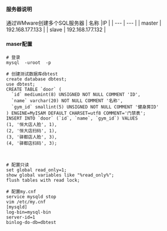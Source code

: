 #### **服务器说明**
通过WMware创建多个SQL服务器
|    名称 |IP     |
| --- | --- |
| master    | 192.168.177.133    |
| slave | 192.168.177.132    |

#### **maser配置**
```
# 登录
mysql  -uroot  -p

# 创建测试数据库dbtest
create database dbtest;
use dbtest;
CREATE TABLE `door` (
  `id` mediumint(8) UNSIGNED NOT NULL COMMENT 'ID',
  `name` varchar(20) NOT NULL COMMENT '名称',
  `gym_id` smallint(5) UNSIGNED NOT NULL COMMENT '健身房ID'
) ENGINE=MyISAM DEFAULT CHARSET=utf8 COMMENT='门禁表';
INSERT INTO `door` (`id`, `name`, `gym_id`) VALUES
(1, '恒大店人脸', 1),
(2, '恒大店扫码', 1),
(3, '驿都店人脸', 3),
(4, '驿都店扫码', 3);



# 配置只读
set global read_only=1;
show global variables like "%read_only%";
flush tables with read lock;

# 配置my.cnf
service mysqld stop
vim /etc/my.cnf
[mysqld]
log-bin=mysql-bin
server-id=1
binlog-do-db=dbtest

```